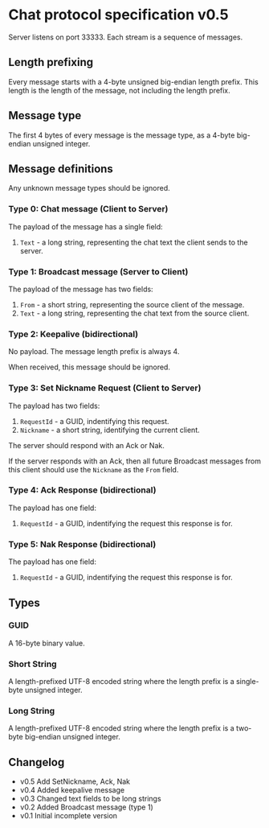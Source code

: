# Chat protocol specification v0.5

Server listens on port 33333. Each stream is a sequence of messages.

## Length prefixing

Every message starts with a 4-byte unsigned big-endian length prefix. This length is the length of the message, not including the length prefix.

## Message type

The first 4 bytes of every message is the message type, as a 4-byte big-endian unsigned integer.

## Message definitions

Any unknown message types should be ignored.

### Type 0: Chat message (Client to Server)

The payload of the message has a single field:

1. `Text` - a long string, representing the chat text the client sends to the server.

### Type 1: Broadcast message (Server to Client)

The payload of the message has two fields:

1. `From` - a short string, representing the source client of the message.
2. `Text` - a long string, representing the chat text from the source client.

### Type 2: Keepalive (bidirectional)

No payload. The message length prefix is always 4.

When received, this message should be ignored.

### Type 3: Set Nickname Request (Client to Server)

The payload has two fields:

1. `RequestId` - a GUID, indentifying this request.
1. `Nickname` - a short string, identifying the current client.

The server should respond with an Ack or Nak.

If the server responds with an Ack, then all future Broadcast messages from this client should use the `Nickname` as the `From` field.

### Type 4: Ack Response (bidirectional)

The payload has one field:

1. `RequestId` - a GUID, indentifying the request this response is for.

### Type 5: Nak Response (bidirectional)

The payload has one field:

1. `RequestId` - a GUID, indentifying the request this response is for.

## Types

### GUID

A 16-byte binary value.

### Short String

A length-prefixed UTF-8 encoded string where the length prefix is a single-byte unsigned integer.

### Long String

A length-prefixed UTF-8 encoded string where the length prefix is a two-byte big-endian unsigned integer.

## Changelog

* v0.5 Add SetNickname, Ack, Nak
* v0.4 Added keepalive message
* v0.3 Changed text fields to be long strings
* v0.2 Added Broadcast message (type 1)
* v0.1 Initial incomplete version